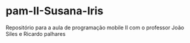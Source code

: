 # pam-II-Susana-Iris
Repositório para a aula de programação mobile II com o professor João Siles e Ricardo palhares
